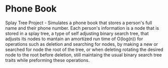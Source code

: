 # Phone Book
Splay Tree Project - Simulates a phone book that stores a person's full name and their phone number. Each person's information 
is a node that is stored in a splay tree, a type of self adjusting binary search tree, that adjusts its nodes to mantain an 
amortized run time of O(log(n)) for operations such as deletion and searching for nodes, by making a new or searched for node the root of the tree, or when deleting rotating the desired node to the root before deletion, still maintaing the usual binary search tree traits while preforming these operations. 

